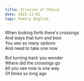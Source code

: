 ```yaml
---
title: Illusion of Choice
date: 2022-11-01
tags: Poetry English
---
```


When looking forth there's crossings <br>
And ways that turn and bow <br>
You see so many options <br>
And need to take one now <br>

But turning back you wonder <br>
Where did the crossings go <br>
All you see now is one way <br>
Of times so long ago <br>
